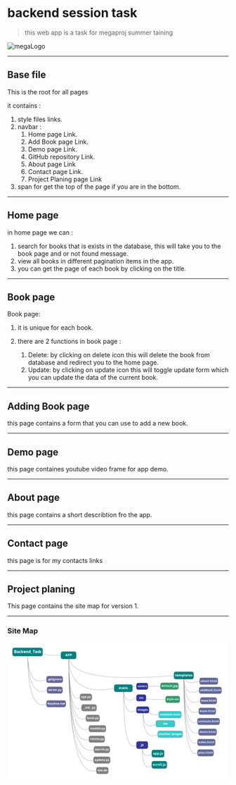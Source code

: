 # backend session task

> this web app is a task for megaproj summer taining

![megaLogo](http://megaproj.com/images+/homeLogo.png)

---

## Base file

This is the root for all pages

it contains :

1. style files links.
2. navbar :
    1. Home page Link.
    2. Add Book page Link.
    3. Demo page Link.
    4. GitHub repository Link.
    5. About page Link
    6. Contact page Link.
    7. Project Planing page Link
3. span for get the top of the page if you are in the bottom.

---

## Home page

in home page we can :

1. search for books that is exists in the database, this will take you to the book page and or not found message.
2. view all books in different pagination items in the app.
3. you can get the page of each book by clicking on the title.

---

## Book page

Book page:

1. it is unique for each book.

2. there are 2 functions in book page :
    1. Delete: by clicking on delete icon this will delete the book from database and redirect you to the home page.
    2. Update: by clicking on update icon this will toggle update form which you can update the data of the current book.

---

## Adding Book page

this page contains a form that you can use to add a new book.

---

## Demo page

this page containes youtube video frame for app demo.

---

## About page

this page contains a short describtion fro the app.

---

## Contact page

this page is for my contacts links

---

## Project planing

This page contains the site map for version 1.

---

### Site Map

![sitemap](https://github.com/ibrahim99035/Backend_task/blob/main/App/static/images/miniMap.png?raw=true)
